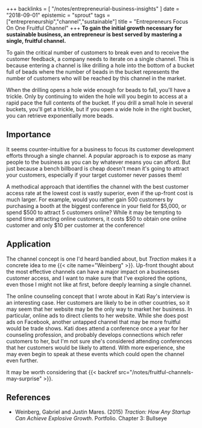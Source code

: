 +++
backlinks = [
  "/notes/entrepreneurial-business-insights"
]
date = "2018-09-01"
epistemic = "sprout"
tags = ["entrepreneurship","channel","sustainable"]
title = "Entrepreneurs Focus On One Fruitful Channel"
+++
**To gain the initial growth necessary for sustainable business, an entrepreneur is best served by mastering a single, fruitful channel.**

To gain the critical number of customers to break even and to receive the customer feedback, a company needs to iterate on a single channel.  This is because entering a channel is like drilling a hole into the bottom of a bucket full of beads where the number of beads in the bucket represents the number of customers who will be reached by this channel in the market.

When the drilling opens a hole wide enough for beads to fall, you'll have a trickle.  Only by continuing to widen the hole will you begin to access at a rapid pace the full contents of the bucket.  If you drill a small hole in several buckets, you'll get a trickle, but if you open a wide hole in the right bucket, you can retrieve exponentially more beads.

## Importance

It seems counter-intuitive for a business to focus its customer development efforts through a single channel.  A popular approach is to expose as many people to the business as you can by whatever means you can afford.  But just because a bench billboard is cheap doesn't mean it's going to attract your customers, especially if your target customer never passes them!

A methodical approach that identifies the channel with the best customer access rate at the lowest cost is vastly superior, even if the up-front cost is much larger.  For example, would you rather gain 500 customers by purchasing a booth at the biggest conference in your field for $5,000, or spend $500 to attract 5 customers online?  While it may be tempting to spend time attracting online customers, it costs $50 to obtain one online customer and only $10 per customer at the conference!

## Application

The channel concept is one I'd heard bandied about, but _Traction_ makes it a concrete idea to me {{< cite name="Weinberg" >}}.  Up-front thought about the most effective channels can have a major impact on a businesses customer access, and I want to make sure that I've explored the options, even those I might not like at first, before deeply learning a single channel.

The online counseling concept that I wrote about in Kati Ray's interview is an interesting case.  Her customers are likely to be in other countries, so it may seem that her website may be the only way to market her business.  In particular, online ads to direct clients to her website.  While she does post ads on Facebook, another untapped channel that may be more fruitful would be trade shows.  Kati does attend a conference once a year for her counseling profession, and probably develops connections which refer customers to her, but I'm not sure she's considered attending conferences that her customers would be likely to attend.  With more experience, she may even begin to speak at these events which could open the channel even further.

It may be worth considering that {{< backref src="/notes/fruitful-channels-may-surprise" >}}.

## References

- Weinberg, Gabriel and Justin Mares. (2015) _Traction: How Any Startup Can Achieve Explosive Growth_. Portfolio. Chapter 3: Bullseye

